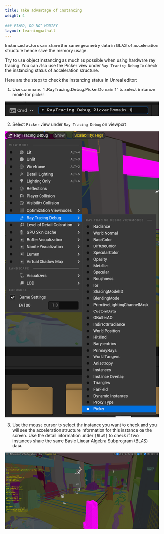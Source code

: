 ```yaml
---
title: Take advantage of instancing
weight: 4

### FIXED, DO NOT MODIFY
layout: learningpathall
---
```


Instanced actors can share the same geometry data in BLAS of acceleration structure hence save the memory usage. 

Try to use object instancing as much as possible when using hardware ray tracing. You can also use the Picker view under `Ray Tracing Debug` to check the instancing status of acceleration structure. 

Here are the steps to check the instancing status in Unreal editor:

1. Use command “r.RayTracing.Debug.PickerDomain 1” to select instance mode for picker

![Picker #center](images/picker-command.png)

2. Select `Picker` view under `Ray Tracing Debug` on viewport

![Picker view #center](images/picker-view.png)

3. Use the mouse cursor to select the instance you want to check and you will see the acceleration structure information for this instance on the screen. Use the detail information under `[BLAS]` to check if two instances share the same Basic Linear  Algebra Subprogram (BLAS) data.

![BLAS #center](images/blas.png)